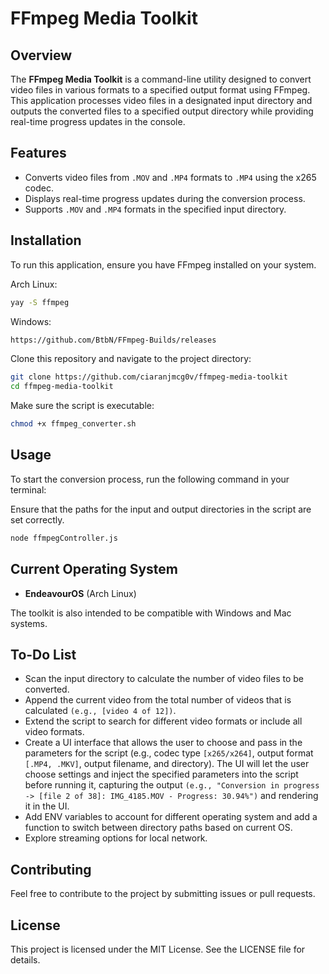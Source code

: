 # FFmpeg Media Toolkit

## Overview

The **FFmpeg Media Toolkit** is a command-line utility designed to convert video files in various formats to a specified output format using FFmpeg. This application processes video files in a designated input directory and outputs the converted files to a specified output directory while providing real-time progress updates in the console.

## Features

- Converts video files from `.MOV` and `.MP4` formats to `.MP4` using the x265 codec.
- Displays real-time progress updates during the conversion process.
- Supports `.MOV` and `.MP4` formats in the specified input directory.

## Installation

To run this application, ensure you have FFmpeg installed on your system. 

Arch Linux:

```bash
yay -S ffmpeg
```

Windows:

```bash
https://github.com/BtbN/FFmpeg-Builds/releases
```

Clone this repository and navigate to the project directory:

```bash
git clone https://github.com/ciaranjmcg0v/ffmpeg-media-toolkit
cd ffmpeg-media-toolkit
```

Make sure the script is executable:

```bash
chmod +x ffmpeg_converter.sh
```

## Usage

To start the conversion process, run the following command in your terminal:

Ensure that the paths for the input and output directories in the script are set correctly.

```bash
node ffmpegController.js
```

## Current Operating System

- **EndeavourOS** (Arch Linux)

The toolkit is also intended to be compatible with Windows and Mac systems.

## To-Do List

- Scan the input directory to calculate the number of video files to be converted.
- Append the current video from the total number of videos that is calculated `(e.g., [video 4 of 12])`.
- Extend the script to search for different video formats or include all video formats.
- Create a UI interface that allows the user to choose and pass in the parameters for the script (e.g., codec type `[x265/x264]`, output format `[.MP4, .MKV]`, output filename, and directory). The UI will let the user choose settings and inject the specified parameters into the script before running it, capturing the output `(e.g., "Conversion in progress -> [file 2 of 38]: IMG_4185.MOV - Progress: 30.94%")` and rendering it in the UI.
- Add ENV variables to account for different operating system and add a function to switch between directory paths based on current OS.
- Explore streaming options for local network.

## Contributing

Feel free to contribute to the project by submitting issues or pull requests.

## License

This project is licensed under the MIT License. See the LICENSE file for details.